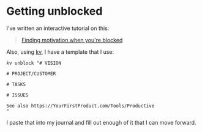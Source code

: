 # Getting unblocked

I've written an interactive tutorial on this:

> [Finding motivation when you're blocked](https://YourFirstProduct.com/Tools/Productive)

Also, using [kv](https://secretgeek.net/kv), I have a template that I use:

    kv unblock "# VISION

    # PROJECT/CUSTOMER

    # TASKS

    # ISSUES

    See also https://YourFirstProduct.com/Tools/Productive
    "

I paste that into my journal and fill out enough of it that I can move forward.